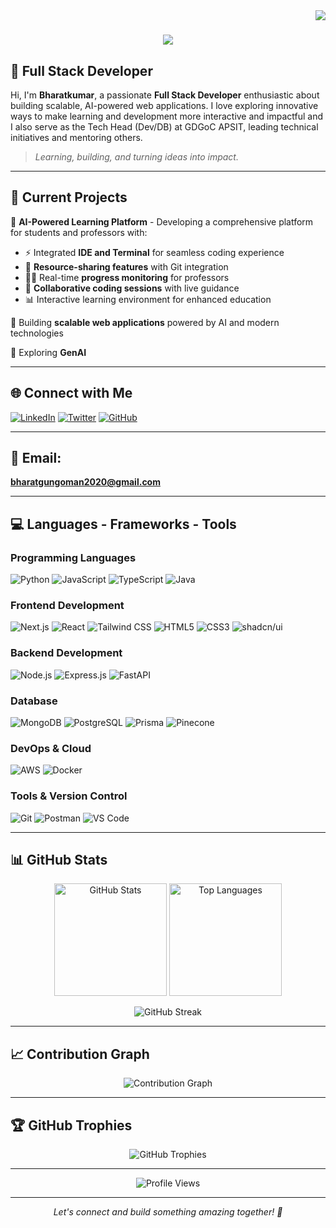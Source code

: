 <img align="right" src="https://visitor-badge.laobi.icu/badge?page_id=bharat3214" />
<h1 align="center">
    <img src="https://readme-typing-svg.herokuapp.com?font=Fira+Code&weight=600&size=32&pause=1200&width=650&color=39ff14&lines=Hi,+I'm+Bharatkumar+Gungoman!+👋" />
</h1>


## 🚀 Full Stack Developer

Hi, I'm **Bharatkumar**, a passionate **Full Stack Developer** enthusiastic about building scalable, AI-powered web applications. I love exploring innovative ways to make learning and development more interactive and impactful and I also serve as the Tech Head (Dev/DB) at GDGoC APSIT, leading technical initiatives and mentoring others.

> *Learning, building, and turning ideas into impact.*

---

## 🎯 Current Projects

🔹 **AI-Powered Learning Platform** - Developing a comprehensive platform for students and professors with:
  - ⚡ Integrated **IDE and Terminal** for seamless coding experience
  - 🤝 **Resource-sharing features** with Git integration
  - 👨‍🏫 Real-time **progress monitoring** for professors
  - 💬 **Collaborative coding sessions** with live guidance
  - 📊 Interactive learning environment for enhanced education

🔹 Building **scalable web applications** powered by AI and modern technologies

🔹 Exploring **GenAI**

---

## 🌐 Connect with Me

<p align="left">
<a href="https://www.linkedin.com/in/bharatkumar-gungoman-4268921b0/" target="_blank"><img src="https://img.shields.io/badge/LinkedIn-0077B5?style=for-the-badge&logo=linkedin&logoColor=white" alt="LinkedIn"/></a>
<a href="https://x.com/bharatgungoman" target="_blank"><img src="https://img.shields.io/badge/Twitter-1DA1F2?style=for-the-badge&logo=twitter&logoColor=white" alt="Twitter"/></a>
<a href="https://github.com/bharat3214" target="_blank"><img src="https://img.shields.io/badge/GitHub-100000?style=for-the-badge&logo=github&logoColor=white" alt="GitHub"/></a>
</p>

---

## 📧 Email: 
**bharatgungoman2020@gmail.com**

---

## 💻 Languages - Frameworks - Tools

### Programming Languages
<p align="left">
<img src="https://img.shields.io/badge/Python-3776AB?style=for-the-badge&logo=python&logoColor=white" alt="Python"/>
<img src="https://img.shields.io/badge/JavaScript-F7DF1E?style=for-the-badge&logo=javascript&logoColor=black" alt="JavaScript"/>
<img src="https://img.shields.io/badge/TypeScript-007ACC?style=for-the-badge&logo=typescript&logoColor=white" alt="TypeScript"/>
<img src="https://img.shields.io/badge/Java-ED8B00?style=for-the-badge&logo=openjdk&logoColor=white" alt="Java"/>
</p>

### Frontend Development
<p align="left">
<img src="https://img.shields.io/badge/Next.js-000000?style=for-the-badge&logo=next.js&logoColor=white" alt="Next.js"/>
<img src="https://img.shields.io/badge/React-20232A?style=for-the-badge&logo=react&logoColor=61DAFB" alt="React"/>
<img src="https://img.shields.io/badge/Tailwind_CSS-38B2AC?style=for-the-badge&logo=tailwind-css&logoColor=white" alt="Tailwind CSS"/>
<img src="https://img.shields.io/badge/HTML5-E34F26?style=for-the-badge&logo=html5&logoColor=white" alt="HTML5"/>
<img src="https://img.shields.io/badge/CSS3-1572B6?style=for-the-badge&logo=css3&logoColor=white" alt="CSS3"/>
<img src="https://img.shields.io/badge/shadcn/ui-000000?style=for-the-badge&logo=shadcnui&logoColor=white" alt="shadcn/ui"/>
</p>

### Backend Development
<p align="left">
<img src="https://img.shields.io/badge/Node.js-43853D?style=for-the-badge&logo=node.js&logoColor=white" alt="Node.js"/>
<img src="https://img.shields.io/badge/Express.js-404D59?style=for-the-badge&logo=express&logoColor=white" alt="Express.js"/>
<img src="https://img.shields.io/badge/FastAPI-009688?style=for-the-badge&logo=FastAPI&logoColor=white" alt="FastAPI"/>
</p>

### Database
<p align="left">
<img src="https://img.shields.io/badge/MongoDB-4EA94B?style=for-the-badge&logo=mongodb&logoColor=white" alt="MongoDB"/>
<img src="https://img.shields.io/badge/PostgreSQL-316192?style=for-the-badge&logo=postgresql&logoColor=white" alt="PostgreSQL"/>
<img src="https://img.shields.io/badge/Prisma-3982CE?style=for-the-badge&logo=Prisma&logoColor=white" alt="Prisma"/>
<img src="https://img.shields.io/badge/Pinecone-000000?style=for-the-badge&logo=pinecone&logoColor=white" alt="Pinecone"/>
</p>

### DevOps & Cloud
<p align="left">
<img src="https://img.shields.io/badge/Amazon_AWS-232F3E?style=for-the-badge&logo=amazon-aws&logoColor=white" alt="AWS"/>
<img src="https://img.shields.io/badge/Docker-2496ED?style=for-the-badge&logo=docker&logoColor=white" alt="Docker"/>
</p>

### Tools & Version Control
<p align="left">
<img src="https://img.shields.io/badge/Git-F05032?style=for-the-badge&logo=git&logoColor=white" alt="Git"/>
<img src="https://img.shields.io/badge/Postman-FF6C37?style=for-the-badge&logo=postman&logoColor=white" alt="Postman"/>
<img src="https://img.shields.io/badge/VS_Code-007ACC?style=for-the-badge&logo=visual-studio-code&logoColor=white" alt="VS Code"/>
</p>

---

## 📊 GitHub Stats

<p align="center">
<img src="https://github-readme-stats.vercel.app/api?username=bharat3214&show_icons=true&theme=tokyonight&hide_border=true&count_private=true" alt="GitHub Stats" height="180"/>
<img src="https://github-readme-stats.vercel.app/api/top-langs/?username=bharat3214&layout=compact&theme=tokyonight&hide_border=true" alt="Top Languages" height="180"/>
</p>

<p align="center">
<img src="https://github-readme-streak-stats.herokuapp.com/?user=bharat3214&theme=tokyonight&hide_border=true" alt="GitHub Streak" />
</p>

---

## 📈 Contribution Graph

<p align="center">
<img src="https://github-readme-activity-graph.vercel.app/graph?username=bharat3214&theme=tokyo-night&hide_border=true" alt="Contribution Graph"/>
</p>

---

## 🏆 GitHub Trophies

<p align="center">
<img src="https://github-profile-trophy.vercel.app/?username=bharat3214&theme=tokyonight&no-frame=true&no-bg=false&margin-w=4&row=1" alt="GitHub Trophies"/>
</p>

---

<p align="center">
<img src="https://komarev.com/ghpvc/?username=bharat3214&label=Profile%20views&color=0e75b6&style=flat" alt="Profile Views" />
</p>

---

<p align="center">
  <i>Let's connect and build something amazing together! 🚀</i>
</p>
